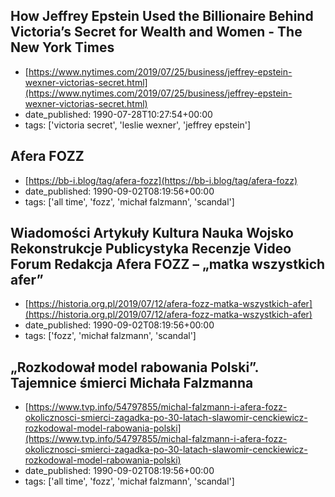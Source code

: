  ## How Jeffrey Epstein Used the Billionaire Behind Victoria’s Secret for Wealth and Women - The New York Times
 - [https://www.nytimes.com/2019/07/25/business/jeffrey-epstein-wexner-victorias-secret.html](https://www.nytimes.com/2019/07/25/business/jeffrey-epstein-wexner-victorias-secret.html)
 - date_published: 1990-07-28T10:27:54+00:00
 - tags: ['victoria secret', 'leslie wexner', 'jeffrey epstein']

 ## Afera FOZZ
 - [https://bb-i.blog/tag/afera-fozz](https://bb-i.blog/tag/afera-fozz)
 - date_published: 1990-09-02T08:19:56+00:00
 - tags: ['all time', 'fozz', 'michał falzmann', 'scandal']

 ## Wiadomości     Artykuły     Kultura     Nauka     Wojsko     Rekonstrukcje     Publicystyka     Recenzje     Video     Forum     Redakcja  Afera FOZZ – „matka wszystkich afer”
 - [https://historia.org.pl/2019/07/12/afera-fozz-matka-wszystkich-afer](https://historia.org.pl/2019/07/12/afera-fozz-matka-wszystkich-afer)
 - date_published: 1990-09-02T08:19:56+00:00
 - tags: ['fozz', 'michał falzmann', 'scandal']

 ## „Rozkodował model rabowania Polski”. Tajemnice śmierci Michała Falzmanna
 - [https://www.tvp.info/54797855/michal-falzmann-i-afera-fozz-okolicznosci-smierci-zagadka-po-30-latach-slawomir-cenckiewicz-rozkodowal-model-rabowania-polski](https://www.tvp.info/54797855/michal-falzmann-i-afera-fozz-okolicznosci-smierci-zagadka-po-30-latach-slawomir-cenckiewicz-rozkodowal-model-rabowania-polski)
 - date_published: 1990-09-02T08:19:56+00:00
 - tags: ['all time', 'fozz', 'michał falzmann', 'scandal']

